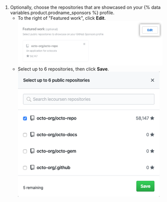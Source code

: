 1. Optionally, choose the repositories that are showcased on your {% data variables.product.prodname_sponsors %} profile.
    - To the right of "Featured work", click **Edit**.
      ![Edit button for featured work](/assets/images/help/sponsors/featured-work-edit-button.png)
    - Select up to 6 repositories, then click **Save**.
      ![Checkboxes to select repositories](/assets/images/help/sponsors/featured-work-select.png)
